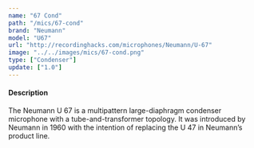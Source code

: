 ```yaml
---
name: "67 Cond"
path: "/mics/67-cond"
brand: "Neumann"
model: "U67"
url: "http://recordinghacks.com/microphones/Neumann/U-67"
image: "../../images/mics/67-cond.png"
type: ["Condenser"]
update: ["1.0"]
---
```

#### Description
The Neumann U 67 is a multipattern large-diaphragm condenser microphone with a tube-and-transformer topology. It was introduced by Neumann in 1960 with the intention of replacing the U 47 in Neumann’s product line.